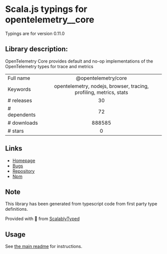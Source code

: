 
# Scala.js typings for opentelemetry__core

Typings are for version 0.11.0

## Library description:
OpenTelemetry Core provides default and no-op implementations of the OpenTelemetry types for trace and metrics

|                    |                 |
| ------------------ | :-------------: |
| Full name          | @opentelemetry/core |
| Keywords           | opentelemetry, nodejs, browser, tracing, profiling, metrics, stats |
| # releases         | 30 |
| # dependents       | 72 |
| # downloads        | 888585 |
| # stars            | 0 |

## Links
- [Homepage](https://github.com/open-telemetry/opentelemetry-js#readme)
- [Bugs](https://github.com/open-telemetry/opentelemetry-js/issues)
- [Repository](https://github.com/open-telemetry/opentelemetry-js)
- [Npm](https://www.npmjs.com/package/%40opentelemetry%2Fcore)
    


## Note
This library has been generated from typescript code from first party type definitions.

Provided with :purple_heart: from [ScalablyTyped](https://github.com/oyvindberg/ScalablyTyped)

## Usage
See [the main readme](../../readme.md) for instructions.


